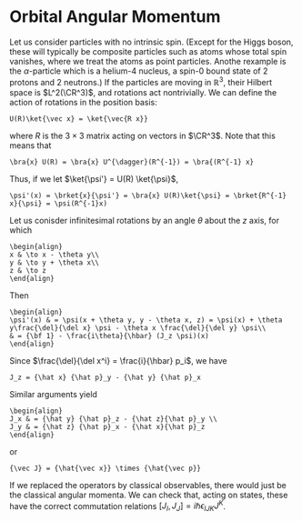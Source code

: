 # Orbital Angular Momentum

Let us consider particles with no intrinsic spin. (Except for the Higgs boson, these will typically be composite particles such as atoms whose total spin vanishes, where we treat the atoms as point particles. Anothe rexample is the $\alpha$-particle which is a helium-4 nucleus, a spin-$0$ bound state of 2 protons and 2 neutrons.) If the particles are moving in $\mathbb{R}^3$, their Hilbert space is $L^2(\CR^3)$, and rotations act nontrivially. We can define the action of rotations in the position basis:
```{math}
U(R)\ket{\vec x} = \ket{\vec{R x}}
```
where $R$ is the $3\times 3$ matrix acting on vectors in $\CR^3$. Note that this means that
```{math}
\bra{x} U(R) = \bra{x} U^{\dagger}(R^{-1}) = \bra{(R^{-1} x}
```
Thus, if we let $\ket{\psi'} = U(R) \ket{\psi}$,
```{math}
\psi'(x) = \brket{x}{\psi'} = \bra{x} U(R)\ket{\psi} = \brket{R^{-1} x}{\psi} = \psi(R^{-1}x)
```
Let us conisder infinitesimal rotations by an angle $\theta$ about the $z$ axis, for which 
```{nath}
\begin{align}
x & \to x - \theta y\\
y & \to y + \theta x\\
z & \to z
\end{align}
```
Then
```{math}
\begin{align}
\psi'(x) & = \psi(x + \theta y, y - \theta x, z) = \psi(x) + \theta y\frac{\del}{\del x} \psi - \theta x \frac{\del}{\del y} \psi\\
& = {\bf 1} - \frac{i\theta}{\hbar} (J_z \psi)(x)
\end{align}
```
Since $\frac{\del}{\del x^i} = \frac{i}{\hbar} p_i$, we have
```{math}
J_z = {\hat x} {\hat p}_y - {\hat y} {\hat p}_x
```
Similar arguments yield
```{math}
\begin{align}
J_x & = {\hat y} {\hat p}_z - {\hat z}{\hat p}_y \\
J_y & = {\hat z} {\hat p}_x - {\hat x}{\hat p}_z
\end{align}
```
or
```{math}
{\vec J} = {\hat{\vec x}} \times {\hat{\vec p}}
```

If we replaced the operators by classical observables, there would just be the classical angular momenta. We can check that, acting on states, these have the correct commutation relations $[J_I, J_J] = i \hbar \epsilon_{IJK} J^K$.
